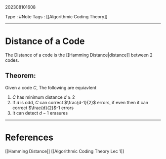 202308101608

Type : #Note
Tags : [[Algorithmic Coding Theory]]

---
# Distance of a Code
The Distance of a code is the [[Hamming Distance|distance]] between 2 codes.

## Theorem:
Given a code $C$, The following are equiavlent
1. $C$ has minimum distance $d\ge 2$
2. If $d$ is odd, $C$ can correct $\frac{d-1}{2}$ errors, if even then it can correct $\frac{d}{2}$-1 errors
3. It can detect $d-1$ erasures

---
# References
[[Hamming Distance]]
[[Algorithmic Coding Theory Lec 1]]